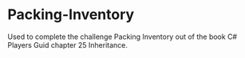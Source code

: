 # Packing-Inventory
Used to complete the challenge Packing Inventory out of the book C# Players Guid chapter 25 Inheritance.
